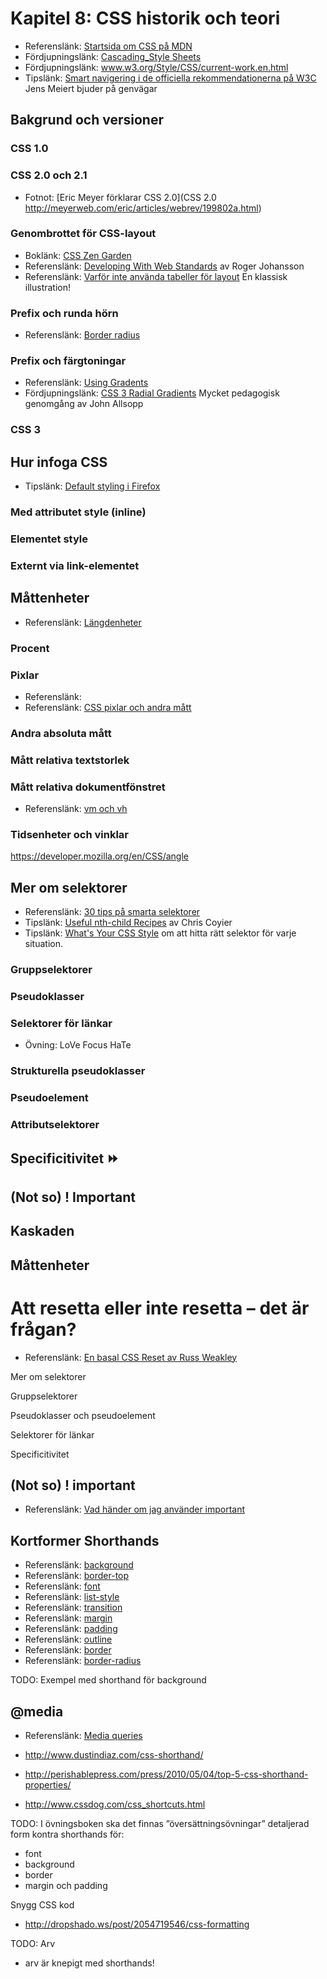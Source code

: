 # Kapitel 8: CSS historik och teori


 * Referenslänk: [Startsida om CSS på MDN](https://developer.mozilla.org/en/CSS/CSS_Reference)
 * Fördjupningslänk: [Cascading_Style Sheets](http://en.wikipedia.org/wiki/Cascading_Style_Sheets)
 * Fördjupningslänk: www.w3.org/Style/CSS/current-work.en.html
 * Tipslänk: [Smart navigering i de officiella rekommendationerna på W3C](http://meiert.com/en/indices/css-properties/) Jens Meiert bjuder på genvägar
 
## Bakgrund och versioner

### CSS 1.0
### CSS 2.0 och 2.1

 * Fotnot: [Eric Meyer förklarar CSS 2.0](CSS 2.0 http://meyerweb.com/eric/articles/webrev/199802a.html)

### Genombrottet för CSS-layout

 * Boklänk: [CSS Zen Garden](http://www.csszengarden.com/tr/svenska/)
 * Referenslänk: [Developing With Web Standards](http://www.456bereastreet.com/lab/developing_with_web_standards/) av Roger Johansson
 * Referenslänk: [Varför inte använda tabeller för layout](http://standardice.com/seybold/) En klassisk illustration!

### Prefix och runda hörn

 * Referenslänk: [Border radius](https://developer.mozilla.org/en/CSS/border-radius)

### Prefix och färgtoningar

 * Referenslänk: [Using Gradents](https://developer.mozilla.org/en/Using_gradients)
 * Fördjupningslänk: [CSS 3 Radial Gradients](http://www.webdirections.org/blog/css3-radial-gradients/) Mycket pedagogisk genomgång av John Allsopp

### CSS 3

## Hur infoga CSS

 * Tipslänk: [Default styling i Firefox](jar:file:///opt/aurora/omni.jar!/chrome/toolkit/res/html.css)

### Med attributet style (inline)

### Elementet style

### Externt via link-elementet

## Måttenheter

 * Referenslänk: [Längdenheter](https://developer.mozilla.org/en/CSS/length)

### Procent

### Pixlar

 * Referenslänk: [](http://www.quirksmode.org/blog/archives/2010/04/a_pixel_is_not.html)
 * Referenslänk: [CSS pixlar och andra mått](http://www.webkit.org/blog/57/css-units/)

### Andra absoluta mått

### Mått relativa textstorlek

### Mått relativa dokumentfönstret

 * Referenslänk: [vm och vh](http://snook.ca/archives/html_and_css/vm-vh-units)

### Tidsenheter och vinklar

 https://developer.mozilla.org/en/CSS/angle

## Mer om selektorer

 * Referenslänk: [30 tips på smarta selektorer](http://net.tutsplus.com/tutorials/html-css-techniques/the-30-css-selectors-you-must-memorize/)
 * Tipslänk: [Useful nth-child Recipes](http://css-tricks.com/useful-nth-child-recipies/) av Chris Coyier
 * Tipslänk: [What's Your CSS Style](http://webstandardssherpa.com/reviews/whats-your-css-style/) om att hitta rätt selektor för varje situation.

### Gruppselektorer

### Pseudoklasser

### Selektorer för länkar

  * Övning: LoVe Focus HaTe

### Strukturella pseudoklasser

### Pseudoelement

### Attributselektorer

## Specificitivitet ⏩

## (Not so) ! Important

## Kaskaden

## Måttenheter


# Att resetta eller inte resetta – det är frågan?

 * Referenslänk: [En basal CSS Reset av Russ Weakley](http://www.maxdesign.com.au/articles/css-reset/)

Mer om selektorer

Gruppselektorer

Pseudoklasser och pseudoelement

Selektorer för länkar

Specificitivitet

## (Not so) ! important

 * Referenslänk: [Vad händer om jag använder important](http://stackoverflow.com/questions/3706819/what-are-the-implications-of-using-important-in-css)


## Kortformer Shorthands

 * Referenslänk: [background]()
 * Referenslänk: [border-top]()
 * Referenslänk: [font]()
 * Referenslänk: [list-style]()
 * Referenslänk: [transition]()
 * Referenslänk: [margin]()
 * Referenslänk: [padding]()
 * Referenslänk: [outline]()
 * Referenslänk: [border]()
 * Referenslänk: [border-radius]()

TODO: Exempel med shorthand för background

## @media

 * Referenslänk: [Media queries](https://developer.mozilla.org/en/CSS/Media_queries)

 * http://www.dustindiaz.com/css-shorthand/ 
 * http://perishablepress.com/press/2010/05/04/top-5-css-shorthand-properties/ 
 * http://www.cssdog.com/css_shortcuts.html 

TODO: I övningsboken ska det finnas ”översättningsövningar” detaljerad form kontra shorthands för:

 * font
 * background
 * border
 * margin och padding

Snygg CSS kod

 * http://dropshado.ws/post/2054719546/css-formatting
 
TODO: Arv
+ arv är knepigt med shorthands!

